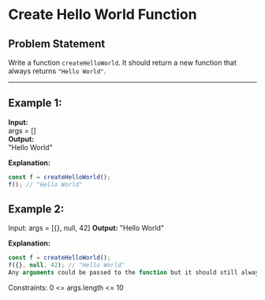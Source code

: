 # Create Hello World Function

## Problem Statement

Write a function `createHelloWorld`. It should return a new function that always returns `"Hello World"`.

---

## Example 1:

**Input:**  
args = []  
**Output:**  
"Hello World"  

**Explanation:**  
```javascript
const f = createHelloWorld();
f(); // "Hello World"
```
## Example 2:

Input:
args = [{}, null, 42]
**Output:**
"Hello World"

**Explanation:**
```javascript
const f = createHelloWorld();
f({}, null, 42); // "Hello World"
Any arguments could be passed to the function but it should still always return "Hello World".
```
Constraints:
0 <= args.length <= 10
